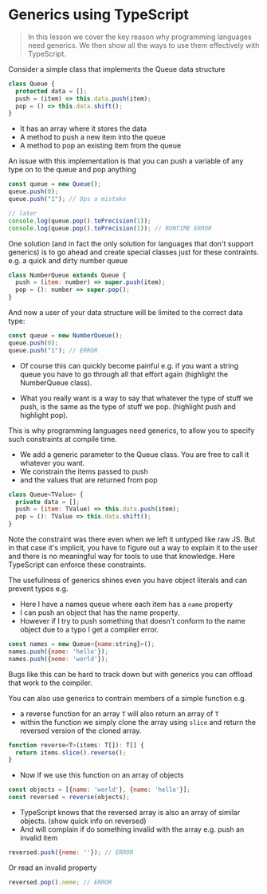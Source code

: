 # Generics using TypeScript
> In this lesson we cover the key reason why programming languages need generics. We then show all the ways to use them effectively with TypeScript.

Consider a simple class that implements the Queue data structure 

```js
class Queue {
  protected data = [];
  push = (item) => this.data.push(item);
  pop = () => this.data.shift();
}
```
* It has an array where it stores the data
* A method to push a new item into the queue 
* A method to pop an existing item from the queue

An issue with this implementation is that you can push a variable of any type on to the queue and pop anything

```js
const queue = new Queue();
queue.push(0);
queue.push("1"); // Ops a mistake

// later
console.log(queue.pop().toPrecision(1));
console.log(queue.pop().toPrecision(1)); // RUNTIME ERROR
```

One solution (and in fact the only solution for languages that don't support generics) is to go ahead and create special classes just for these contraints. e.g. a quick and dirty number queue

```js
class NumberQueue extends Queue {
  push = (item: number) => super.push(item);
  pop = (): number => super.pop();
}
```

And now a user of your data structure will be limited to the correct data type: 

```js
const queue = new NumberQueue();
queue.push(0);
queue.push("1"); // ERROR
```

* Of course this can quickly become painful e.g. if you want a string queue you have to go through all that effort again (highlight the NumberQueue class).

* What you really want is a way to say that whatever the type of stuff we push, is the same as the type of stuff we pop. (highlight push and highlight pop).

This is why programming languages need generics, to allow you to specify such constraints at compile time.

* We add a generic parameter to the Queue class. You are free to call it whatever you want. 
* We constrain the items passed to push 
* and the values that are returned from pop

```js
class Queue<TValue> {
  private data = [];
  push = (item: TValue) => this.data.push(item);
  pop = (): TValue => this.data.shift();
}
```

Note the constraint was there even when we left it untyped like raw JS. But in that case it's implicit, you have to figure out a way to explain it to the user and there is no meaningful way for tools to use that knowledge. Here TypeScript can enforce these constraints.


The usefullness of generics shines even you have object literals and can prevent typos e.g. 
* Here I have a names queue where each item has a `name` property
* I can push an object that has the name property. 
* However if I try to push something that doesn't conform to the name object due to a typo I get a compiler error.

```js
const names = new Queue<{name:string}>();
names.push({name: 'hello'});
names.push({neme: 'world'});
```
Bugs like this can be hard to track down but with generics you can offload that work to the compiler.

You can also use generics to contrain members of a simple function e.g. 
* a reverse function for an array `T` will also return an array of `T`
* within the function we simply clone the array using `slice` and return the reversed version of the cloned array.

```js
function reverse<T>(items: T[]): T[] {
  return items.slice().reverse();
}
```
* Now if we use this function on an array of objects

```js
const objects = [{name: 'world'}, {name: 'hello'}];
const reversed = reverse(objects);
```
* TypeScript knows that the reversed array is also an array of similar objects. (show quick info on reversed)
* And will complain if do something invalid with the array e.g. push an invalid item
```js
reversed.push({neme: ''}); // ERROR
```
Or read an invalid property
```js
reversed.pop().neme; // ERROR 
```
